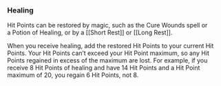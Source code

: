 ### Healing

Hit Points can be restored by magic, such as the Cure Wounds spell or a Potion of Healing, or by a [[Short Rest]] or [[Long Rest]].

When you receive healing, add the restored Hit Points to your current Hit Points. Your Hit Points can’t exceed your Hit Point maximum, so any Hit Points regained in excess of the maximum are lost. For example, if you receive 8 Hit Points of healing and have 14 Hit Points and a Hit Point maximum of 20, you regain 6 Hit Points, not 8.
